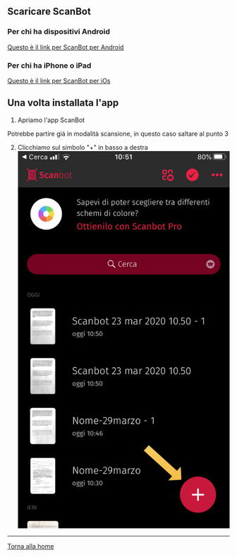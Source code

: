 ## Scaricare ScanBot

### Per chi ha dispositivi Android

[Questo è il link per ScanBot per Android](https://play.google.com/store/apps/details?id=net.doo.snap&hl=it)

### Per chi ha iPhone o iPad

[Questo è il link per ScanBot per iOs](https://apps.apple.com/it/app/scanner-app-fax-scanbot/id834854351)

## Una volta installata l'app

1. Apriamo l'app ScanBot

Potrebbe partire già in modalità scansione, in questo caso saltare al punto 3

2. Clicchiamo sul simbolo "+" in basso a destra
![Pulsante +](/img/nuova-scansione.png)

---
[Torna alla home](index.md)
